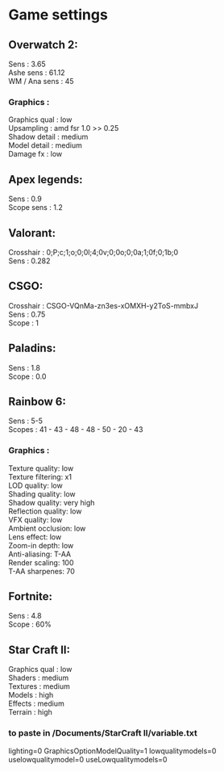 # Game settings



## Overwatch 2:
Sens          : 3.65<br>
Ashe sens     : 61.12<br>
WM / Ana sens : 45<br>
### Graphics  :
Graphics qual : low<br>
Upsampling    : amd fsr 1.0 >> 0.25<br>
Shadow detail : medium<br>
Model detail  : medium<br>
Damage fx     : low<br>

## Apex legends:
Sens          : 0.9<br>
Scope sens    : 1.2<br>

## Valorant:
Crosshair     : 0;P;c;1;o;0;0l;4;0v;0;0o;0;0a;1;0f;0;1b;0<br>
Sens          : 0.282<br>

## CSGO:
Crosshair     : CSGO-VQnMa-zn3es-xOMXH-y2ToS-mmbxJ<br>
Sens          : 0.75<br>
Scope         : 1<br>

## Paladins:
Sens          : 1.8<br>
Scope         : 0.0<br>

## Rainbow 6:
Sens          : 5-5<br>
Scopes        : 41 - 43 - 48 - 48 - 50 - 20 - 43<br>
### Graphics  :
Texture quality: low<br>
Texture filtering: x1<br>
LOD quality: low<br>
Shading quality: low<br>
Shadow quality: very high<br>
Reflection quality: low<br>
VFX quality: low<br>
Ambient occlusion: low<br>
Lens effect: low<br>
Zoom-in depth: low<br>
Anti-aliasing: T-AA<br>
Render scaling: 100<br>
T-AA sharpenes: 70<br>

## Fortnite:
Sens          : 4.8<br>
Scope         : 60%<br>

## Star Craft II:
Graphics qual : low<br>
Shaders       : medium<br>
Textures      : medium<br>
Models        : high<br>
Effects       : medium<br>
Terrain       : high<br>

### to paste in /Documents/StarCraft II/variable.txt
lighting=0
GraphicsOptionModelQuality=1
lowqualitymodels=0
uselowqualitymodel=0
useLowqualitymodels=0